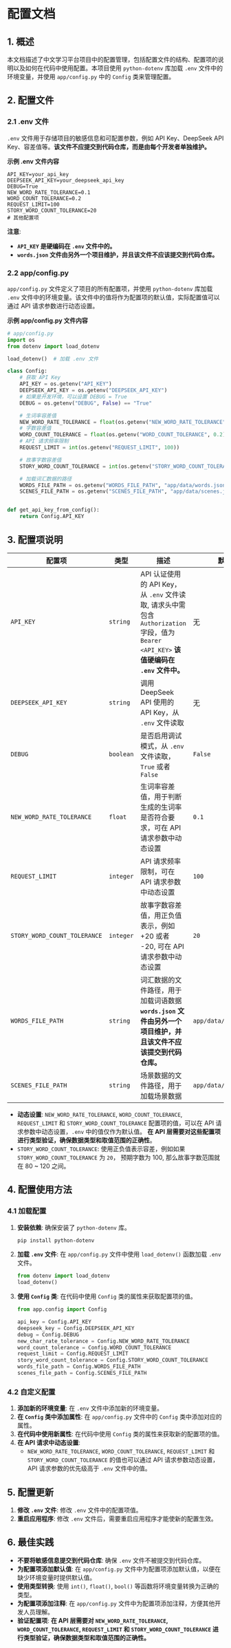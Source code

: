 # 配置文档

## 1. 概述

本文档描述了中文学习平台项目中的配置管理，包括配置文件的结构、配置项的说明以及如何在代码中使用配置。本项目使用 `python-dotenv` 库加载 `.env` 文件中的环境变量，并使用 `app/config.py` 中的 `Config` 类来管理配置。

## 2. 配置文件

### 2.1 .env 文件

`.env` 文件用于存储项目的敏感信息和可配置参数，例如 API Key、DeepSeek API Key、容差值等。**该文件不应提交到代码仓库，而是由每个开发者单独维护。**

**示例 .env 文件内容**

```
API_KEY=your_api_key
DEEPSEEK_API_KEY=your_deepseek_api_key
DEBUG=True
NEW_WORD_RATE_TOLERANCE=0.1
WORD_COUNT_TOLERANCE=0.2
REQUEST_LIMIT=100
STORY_WORD_COUNT_TOLERANCE=20
# 其他配置项
```

**注意**:

- **`API_KEY` 是硬编码在 `.env` 文件中的。**
- **`words.json` 文件由另外一个项目维护，并且该文件不应该提交到代码仓库。**

### 2.2 app/config.py

`app/config.py` 文件定义了项目的所有配置项，并使用 `python-dotenv` 库加载 `.env` 文件中的环境变量。该文件中的值将作为配置项的默认值，实际配置值可以通过 API 请求参数进行动态设置。

**示例 app/config.py 文件内容**

```python
# app/config.py
import os
from dotenv import load_dotenv

load_dotenv()  # 加载 .env 文件

class Config:
    # 获取 API Key
    API_KEY = os.getenv("API_KEY")
    DEEPSEEK_API_KEY = os.getenv("DEEPSEEK_API_KEY")
    # 如果是开发环境，可以设置 DEBUG = True
    DEBUG = os.getenv("DEBUG", False) == "True"

    # 生词率容差值
    NEW_WORD_RATE_TOLERANCE = float(os.getenv("NEW_WORD_RATE_TOLERANCE", 0.1))
    # 字数容差值
    WORD_COUNT_TOLERANCE = float(os.getenv("WORD_COUNT_TOLERANCE", 0.2))
    # API 请求频率限制
    REQUEST_LIMIT = int(os.getenv("REQUEST_LIMIT", 100))

    # 故事字数容差值
    STORY_WORD_COUNT_TOLERANCE = int(os.getenv("STORY_WORD_COUNT_TOLERANCE", 20))

    # 加载词汇数据的路径
    WORDS_FILE_PATH = os.getenv("WORDS_FILE_PATH", "app/data/words.json")
    SCENES_FILE_PATH = os.getenv("SCENES_FILE_PATH", "app/data/scenes.json")


def get_api_key_from_config():
    return Config.API_KEY
```

## 3. 配置项说明

| 配置项                       | 类型      | 描述                                                                                                                                      | 默认值                 |
| ---------------------------- | --------- | ----------------------------------------------------------------------------------------------------------------------------------------- | ---------------------- |
| `API_KEY`                    | `string`  | API 认证使用的 API Key，从 `.env` 文件读取, 请求头中需包含 `Authorization` 字段，值为 `Bearer <API_KEY>` **该值硬编码在 `.env` 文件中。** | 无                     |
| `DEEPSEEK_API_KEY`           | `string`  | 调用 DeepSeek API 使用的 API Key，从 `.env` 文件读取                                                                                      | 无                     |
| `DEBUG`                      | `boolean` | 是否启用调试模式，从 `.env` 文件读取，`True` 或者 `False`                                                                                 | `False`                |
| `NEW_WORD_RATE_TOLERANCE`    | `float`   | 生词率容差值，用于判断生成的生词率是否符合要求，可在 API 请求参数中动态设置                                                               | `0.1`                  |
| `REQUEST_LIMIT`              | `integer` | API 请求频率限制，可在 API 请求参数中动态设置                                                                                             | `100`                  |
| `STORY_WORD_COUNT_TOLERANCE` | `integer` | 故事字数容差值，用正负值表示，例如 +20 或者 -20, 可在 API 请求参数中动态设置                                                              | `20`                   |
| `WORDS_FILE_PATH`            | `string`  | 词汇数据的文件路径，用于加载词语数据 **`words.json` 文件由另外一个项目维护，并且该文件不应该提交到代码仓库。**                            | `app/data/words.json`  |
| `SCENES_FILE_PATH`           | `string`  | 场景数据的文件路径，用于加载场景数据                                                                                                      | `app/data/scenes.json` |

- **动态设置**: `NEW_WORD_RATE_TOLERANCE`, `WORD_COUNT_TOLERANCE`, `REQUEST_LIMIT` 和 `STORY_WORD_COUNT_TOLERANCE` 配置项的值，可以在 API 请求参数中动态设置，`.env` 中的值仅作为默认值。 **在 API 层需要对这些配置项进行类型验证，确保数据类型和取值范围的正确性**。
- `STORY_WORD_COUNT_TOLERANCE`: 使用正负值表示容差，例如如果 `STORY_WORD_COUNT_TOLERANCE` 为 `20`， 预期字数为 100, 那么故事字数范围就在 80 ~ 120 之间。

## 4. 配置使用方法

### 4.1 加载配置

1.  **安装依赖**: 确保安装了 `python-dotenv` 库。

    ```bash
    pip install python-dotenv
    ```

2.  **加载 `.env` 文件**: 在 `app/config.py` 文件中使用 `load_dotenv()` 函数加载 `.env` 文件。

    ```python
    from dotenv import load_dotenv
    load_dotenv()
    ```

3.  **使用 `Config` 类**: 在代码中使用 `Config` 类的属性来获取配置项的值。

    ```python
    from app.config import Config

    api_key = Config.API_KEY
    deepseek_key = Config.DEEPSEEK_API_KEY
    debug = Config.DEBUG
    new_char_rate_tolerance = Config.NEW_WORD_RATE_TOLERANCE
    word_count_tolerance = Config.WORD_COUNT_TOLERANCE
    request_limit = Config.REQUEST_LIMIT
    story_word_count_tolerance = Config.STORY_WORD_COUNT_TOLERANCE
    words_file_path = Config.WORDS_FILE_PATH
    scenes_file_path = Config.SCENES_FILE_PATH
    ```

### 4.2 自定义配置

1.  **添加新的环境变量**: 在 `.env` 文件中添加新的环境变量。
2.  **在 `Config` 类中添加属性**: 在 `app/config.py` 文件中的 `Config` 类中添加对应的属性。
3.  **在代码中使用新属性**: 在代码中使用 `Config` 类的属性来获取新的配置项的值。
4.  **在 API 请求中动态设置**:
    - `NEW_WORD_RATE_TOLERANCE`, `WORD_COUNT_TOLERANCE`, `REQUEST_LIMIT` 和 `STORY_WORD_COUNT_TOLERANCE` 的值也可以通过 API 请求参数动态设置，API 请求参数的优先级高于 `.env` 文件中的值。

## 5. 配置更新

1.  **修改 `.env` 文件**: 修改 `.env` 文件中的配置项值。
2.  **重启应用程序**: 修改 `.env` 文件后，需要重启应用程序才能使新的配置生效。

## 6. 最佳实践

- **不要将敏感信息提交到代码仓库**: 确保 `.env` 文件不被提交到代码仓库。
- **为配置项添加默认值**: 在 `app/config.py` 文件中为配置项添加默认值，以便在缺少环境变量时提供默认值。
- **使用类型转换**: 使用 `int()`, `float()`, `bool()` 等函数将环境变量转换为正确的类型。
- **为配置项添加注释**: 在 `app/config.py` 文件中为配置项添加注释，方便其他开发人员理解。
- **验证配置项**: **在 API 层需要对 `NEW_WORD_RATE_TOLERANCE`, `WORD_COUNT_TOLERANCE`, `REQUEST_LIMIT` 和 `STORY_WORD_COUNT_TOLERANCE` 进行类型验证，确保数据类型和取值范围的正确性。**
